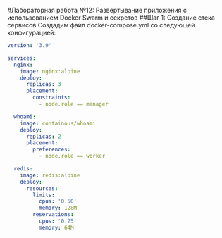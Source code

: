 #Лабораторная работа №12: Развёртывание приложения с использованием Docker Swarm и секретов
##Шаг 1: Создание стека сервисов
Создадим файл docker-compose.yml со следующей конфигурацией:
```yaml
version: '3.9'

services:
  nginx:
    image: nginx:alpine
    deploy:
      replicas: 3
      placement:
        constraints:
          - node.role == manager

  whoami:
    image: containous/whoami
    deploy:
      replicas: 2
      placement:
        preferences:
          - node.role == worker

  redis:
    image: redis:alpine
    deploy:
      resources:
        limits:
          cpus: '0.50'
          memory: 128M
        reservations:
          cpus: '0.25'
          memory: 64M
```
